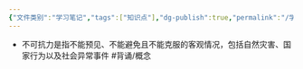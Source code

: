 ```yaml
---
{"文件类别":"学习笔记","tags":["知识点"],"dg-publish":true,"permalink":"/学习笔记/知识点cheese/不可抗力/","dgPassFrontmatter":true}
---
```


- 不可抗力是指不能预见、不能避免且不能克服的客观情况，包括自然灾害、国家行为以及社会异常事件 #背诵/概念 